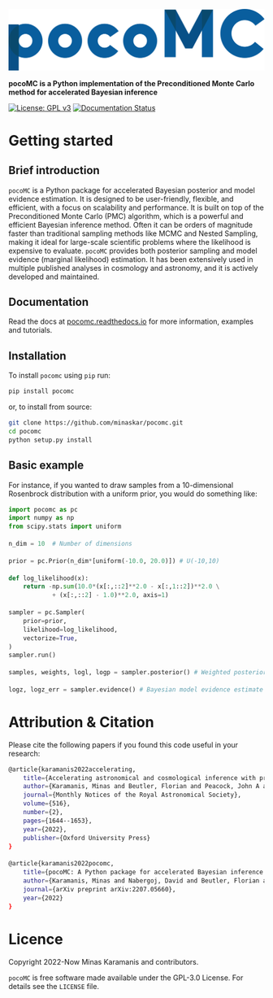 ![logo](logo.png)

**pocoMC is a Python implementation of the Preconditioned Monte Carlo method for accelerated Bayesian inference**

[![License: GPL v3](https://img.shields.io/badge/License-GPLv3-blue.svg)](https://github.com/minaskar/pocomc/blob/master/LICENSE)
[![Documentation Status](https://readthedocs.org/projects/pocomc/badge/?version=latest)](https://pocomc.readthedocs.io/en/latest/?badge=latest)


# Getting started

## Brief introduction

``pocoMC`` is a Python package for accelerated Bayesian posterior and model evidence estimation. 
It is designed to be user-friendly, flexible, and efficient, with a focus 
on scalability and performance. It is built on top of the Preconditioned Monte Carlo (PMC) algorithm, 
which is a powerful and efficient Bayesian inference method. Often it can be orders of
magnitude faster than traditional sampling methods like MCMC and Nested Sampling, making it ideal for 
large-scale scientific problems where the likelihood is expensive to evaluate. ``pocoMC`` provides both
posterior sampling and model evidence (marginal likelihood) estimation. It has been extensively used in
multiple published analyses in cosmology and astronomy, and it is actively developed and maintained.

## Documentation

Read the docs at [pocomc.readthedocs.io](https://pocomc.readthedocs.io) for more information, examples and tutorials.

## Installation

To install ``pocomc`` using ``pip`` run:

```bash
pip install pocomc
```

or, to install from source:

```bash
git clone https://github.com/minaskar/pocomc.git
cd pocomc
python setup.py install
```

## Basic example

For instance, if you wanted to draw samples from a 10-dimensional Rosenbrock distribution with a uniform prior, you would do something like:

```python
import pocomc as pc
import numpy as np
from scipy.stats import uniform

n_dim = 10  # Number of dimensions

prior = pc.Prior(n_dim*[uniform(-10.0, 20.0)]) # U(-10,10)

def log_likelihood(x):
    return -np.sum(10.0*(x[:,::2]**2.0 - x[:,1::2])**2.0 \
            + (x[:,::2] - 1.0)**2.0, axis=1)

sampler = pc.Sampler(
    prior=prior,
    likelihood=log_likelihood,
    vectorize=True,
)
sampler.run()

samples, weights, logl, logp = sampler.posterior() # Weighted posterior samples

logz, logz_err = sampler.evidence() # Bayesian model evidence estimate and uncertainty
```


# Attribution & Citation

Please cite the following papers if you found this code useful in your research:

```bash
@article{karamanis2022accelerating,
    title={Accelerating astronomical and cosmological inference with preconditioned Monte Carlo},
    author={Karamanis, Minas and Beutler, Florian and Peacock, John A and Nabergoj, David and Seljak, Uro{\v{s}}},
    journal={Monthly Notices of the Royal Astronomical Society},
    volume={516},
    number={2},
    pages={1644--1653},
    year={2022},
    publisher={Oxford University Press}
}

@article{karamanis2022pocomc,
    title={pocoMC: A Python package for accelerated Bayesian inference in astronomy and cosmology},
    author={Karamanis, Minas and Nabergoj, David and Beutler, Florian and Peacock, John A and Seljak, Uros},
    journal={arXiv preprint arXiv:2207.05660},
    year={2022}
}
```

# Licence

Copyright 2022-Now Minas Karamanis and contributors.

``pocoMC`` is free software made available under the GPL-3.0 License. For details see the `LICENSE` file.
